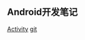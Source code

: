 ## Android开发笔记
[Activity](https://timshinlee.github.io/activity)
[git](https://timshinlee.github.io/git)

